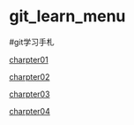 git\_learn\_menu
===============

#git学习手札

[charpter01]("https://github.com/jeffsui/learngit/blob/master/charpter01.md")

[charpter02]("https://github.com/jeffsui/learngit/blob/master/charpter02.md")

[charpter03]("https://github.com/jeffsui/learngit/blob/master/charpter03.mdd")

[charpter04]("https://github.com/jeffsui/learngit/blob/master/charpter04.md")

